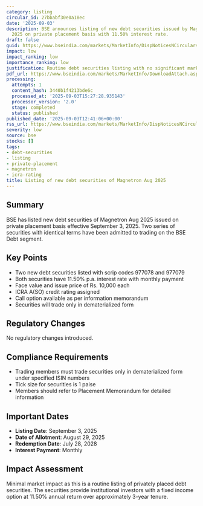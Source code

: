 ```yaml
---
category: listing
circular_id: 27bbabf30e0a18ec
date: '2025-09-03'
description: BSE announces listing of new debt securities issued by Magnetron Aug
  2025 on private placement basis with 11.50% interest rate.
draft: false
guid: https://www.bseindia.com/markets/MarketInfo/DispNoticesNCirculars.aspx?Noticeid={4A4294DC-D55F-4697-82B5-2B54F1A5EEF8}&noticeno=20250903-28&dt=09/03/2025&icount=28&totcount=49&flag=0
impact: low
impact_ranking: low
importance_ranking: low
justification: Routine debt securities listing with no significant market impact
pdf_url: https://www.bseindia.com/markets/MarketInfo/DownloadAttach.aspx?id=20250903-28&attachedId=
processing:
  attempts: 1
  content_hash: 3440b1f4213bde6c
  processed_at: '2025-09-03T15:27:28.935143'
  processor_version: '2.0'
  stage: completed
  status: published
published_date: '2025-09-03T12:41:06+00:00'
rss_url: https://www.bseindia.com/markets/MarketInfo/DispNoticesNCirculars.aspx?Noticeid={4A4294DC-D55F-4697-82B5-2B54F1A5EEF8}&noticeno=20250903-28&dt=09/03/2025&icount=28&totcount=49&flag=0
severity: low
source: bse
stocks: []
tags:
- debt-securities
- listing
- private-placement
- magnetron
- icra-rating
title: Listing of new debt securities of Magnetron Aug 2025
---
```


## Summary

BSE has listed new debt securities of Magnetron Aug 2025 issued on private placement basis effective September 3, 2025. Two series of securities with identical terms have been admitted to trading on the BSE Debt segment.

## Key Points

- Two new debt securities listed with scrip codes 977078 and 977079
- Both securities have 11.50% p.a. interest rate with monthly payment
- Face value and issue price of Rs. 10,000 each
- ICRA A(SO) credit rating assigned
- Call option available as per information memorandum
- Securities will trade only in dematerialized form

## Regulatory Changes

No regulatory changes introduced.

## Compliance Requirements

- Trading members must trade securities only in dematerialized form under specified ISIN numbers
- Tick size for securities is 1 paise
- Members should refer to Placement Memorandum for detailed information

## Important Dates

- **Listing Date**: September 3, 2025
- **Date of Allotment**: August 29, 2025
- **Redemption Date**: July 28, 2028
- **Interest Payment**: Monthly

## Impact Assessment

Minimal market impact as this is a routine listing of privately placed debt securities. The securities provide institutional investors with a fixed income option at 11.50% annual return over approximately 3-year tenure.